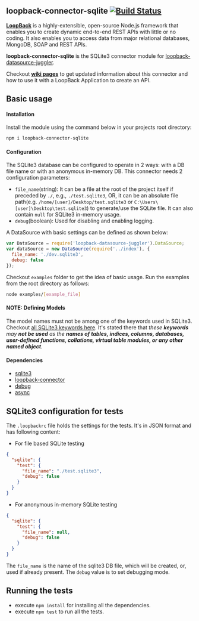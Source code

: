 ## loopback-connector-sqlite [![Build Status](https://travis-ci.org/Synerzip/loopback-connector-sqlite.svg)](https://travis-ci.org/Synerzip/loopback-connector-sqlite)
[**LoopBack**](http://loopback.io/) is a highly-extensible, open-source Node.js framework that enables you to create dynamic end-to-end REST APIs with little or no coding. It also enables you to access data from major relational databases, MongoDB, SOAP and REST APIs.

**loopback-connector-sqlite** is the SQLite3 connector module for [loopback-datasource-juggler](https://github.com/strongloop/loopback-datasource-juggler).

Checkout **[wiki pages](https://github.com/Synerzip/loopback-connector-sqlite/wiki)** to get updated information about this connector and how to use it with a LoopBack Application to create an API.

## Basic usage

#### Installation
Install the module using the command below in your projects root directory:
```sh
npm i loopback-connector-sqlite
```

#### Configuration
The SQLite3 database can be configured to operate in 2 ways: with a DB file name or with an anonymous in-memory DB.
This connector needs 2 configuration parameters:
* `file_name`(string): It can be a file at the root of the project itself if preceded by `./`, e.g., `./test.sqlite3`, OR, it can be an absolute file path(e.g. `/home/[user]/Desktop/test.sqlite3` or `C:\Users\[user]\Desktop\test.sqlite3`) to generate/use the SQLite file. It can also contain `null` for SQLite3 in-memory usage.
* `debug`(boolean): Used for disabling and enabling logging.

A DataSource with basic settings can be defined as shown below:
```javascript
var DataSource = require('loopback-datasource-juggler').DataSource;
var dataSource = new DataSource(require('../index'), {
  file_name: './dev.sqlite3',
  debug: false
});
```

Checkout `examples` folder to get the idea of basic usage.
Run the examples from the root directory as follows:
```sh
node examples/[example_file]
```

#### NOTE: Defining Models
The model names must not be among one of the keywords used in SQLite3. Checkout [all SQLite3 keywords here](https://sqlite.org/lang_keywords.html). It's stated there that _these **keywords** may **not be used** as the **names of tables, indices, columns, databases, user-defined functions, collations, virtual table modules, or any other named object**._

#### Dependencies
* [sqlite3](https://www.npmjs.com/package/sqlite3)
* [loopback-connector](https://www.npmjs.com/package/loopback-connector)
* [debug](https://www.npmjs.com/package/debug)
* [async](https://www.npmjs.com/package/async)

## SQLite3 configuration for tests
The `.loopbackrc` file holds the settings for the tests. It's in JSON format and has following content:
* For file based SQLite testing
```JSON
{
  "sqlite": {
    "test": {
      "file_name": "./test.sqlite3",
      "debug": false
    }
  }
}
```
* For anonymous in-memory SQLite testing
```JSON
{
  "sqlite": {
    "test": {
      "file_name": null,
      "debug": false
    }
  }
}
```
The `file_name` is the name of the sqlite3 DB file, which will be created, or, used if already present.
The `debug` value is to set debugging mode.

## Running the tests
* execute `npm install` for installing all the dependencies.
* execute `npm test` to run all the tests.

